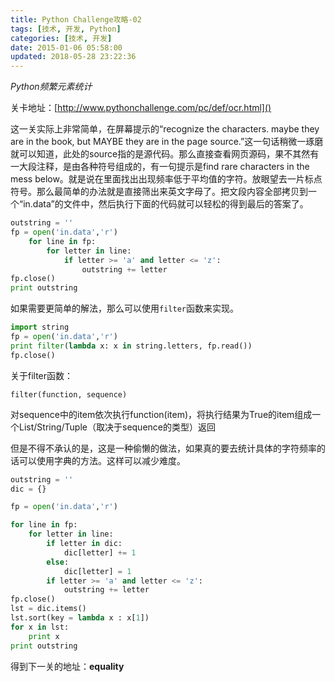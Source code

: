 ```yaml
---
title: Python Challenge攻略-02
tags: [技术, 开发, Python]
categories: [技术, 开发]
date: 2015-01-06 05:58:00
updated: 2018-05-28 23:22:36
---
```


*Python频繁元素统计*

<!-- more -->

关卡地址：[http://www.pythonchallenge.com/pc/def/ocr.html]()

这一关实际上非常简单，在屏幕提示的“recognize the characters. maybe they are in the book, but MAYBE they are in the page source.”这一句话稍微一琢磨就可以知道，此处的source指的是源代码。那么直接查看网页源码，果不其然有一大段注释，是由各种符号组成的，有一句提示是find rare characters in the mess below。就是说在里面找出出现频率低于平均值的字符。放眼望去一片标点符号。那么最简单的办法就是直接筛出来英文字母了。把文段内容全部拷贝到一个“in.data”的文件中，然后执行下面的代码就可以轻松的得到最后的答案了。

```python
outstring = ''
fp = open('in.data','r')
    for line in fp:
        for letter in line:
            if letter >= 'a' and letter <= 'z':
                outstring += letter
fp.close()
print outstring
```

如果需要更简单的解法，那么可以使用`filter`函数来实现。

```python
import string
fp = open('in.data','r')
print filter(lambda x: x in string.letters, fp.read())
fp.close()
```

关于filter函数：

`filter(function, sequence)`


对sequence中的item依次执行function(item)，将执行结果为True的item组成一个List/String/Tuple（取决于sequence的类型）返回

但是不得不承认的是，这是一种偷懒的做法，如果真的要去统计具体的字符频率的话可以使用字典的方法。这样可以减少难度。

```python
outstring = ''
dic = {}

fp = open('in.data','r')

for line in fp:
    for letter in line:
        if letter in dic:
            dic[letter] += 1
        else:
            dic[letter] = 1
        if letter >= 'a' and letter <= 'z':
            outstring += letter
fp.close()
lst = dic.items()
lst.sort(key = lambda x : x[1])
for x in lst:
    print x
print outstring
```

得到下一关的地址：**equality**
